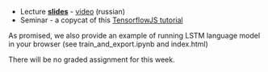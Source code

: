 * Lecture [__slides__](https://github.com/yandexdataschool/nlp_course/blob/2020/resources/slides/nlp2020_compression_acceleration.pdf) - [video](https://yadi.sk/i/j1zM5M-TGvtG8w) (russian)
* Seminar - a copycat of this [TensorflowJS tutorial](https://www.tensorflow.org/js/tutorials/training/linear_regression)


As promised, we also provide an example of running LSTM language model in your browser (see train_and_export.ipynb and index.html)

There will be no graded assignment for this week.
